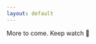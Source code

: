 ```yaml
---
layout: default
---
```


<head>
    <meta name="description" content="A next-level StackOverflow / Discord hybrid.">
    <meta name="og:title" content="Cupertino">
    <meta name="og:type" content="website">
    <meta name="og:url" content="https://cupertino-development.github.io/">
    <meta name="og:description" content="A next-level StackOverflow / Discord hybrid.">
    <meta name="theme-color" content="#F8B195" />
</head>

More to come. Keep watch 👀
